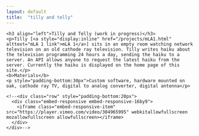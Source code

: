 ```yaml
---
layout: default
title:  "tilly and telly"
---
```


<div class="right">
  <div class="container">
    <!--<div class="row">
      <div class="col-xs-12" style="padding-bottom:20px">
        <img src="/images/tillyAndTelly_1.gif" class="img-responsive" alt="tilly and telly photo" style="padding-bottom: 2rem; max-width:100%">
      </div>
    </div>-->

    <h3 align="left">Tilly and Telly (work in progress)</h3>
    <p>Tilly [<a style="display:inline" href="/projects/mLA1.html" alttext="mLA 1 link">mLA 1</a>] sits in an empty room watching network television on an old cathode ray television. Tilly writes haiku about the television programming 24 hours a day, sending the haiku to a server. An API allows anyone to request the latest haiku from the server. Currently the haiku is displayed on the home page of this site.</p>
    <b>Materials</b>
    <p style="padding-bottom:30px">Custom software, hardware mounted on oak, cathode ray TV, digital to analog converter, digital antenna</p>

    <!--<div class="row" style="padding-bottom:20px">
      <div class="embed-responsive embed-responsive-16by9">
        <iframe class="embed-responsive-item" src="https://player.vimeo.com/video/304965995" webkitallowfullscreen mozallowfullscreen allowfullscreen></iframe>
      </div>
    </div>-->
  </div>
</div>
